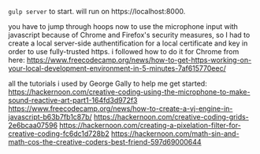 `gulp server` to start. will run on https://localhost:8000.

you have to jump through hoops now to use the microphone input with javascript because of Chrome and Firefox's security measures, so I had to create a local server-side authentification for a local certificate and key in order to use fully-trusted https.
i followed how to do it for Chrome from here: https://www.freecodecamp.org/news/how-to-get-https-working-on-your-local-development-environment-in-5-minutes-7af615770eec/

all the tutorials i used by George Gally to help me get started:
https://hackernoon.com/creative-coding-using-the-microphone-to-make-sound-reactive-art-part1-164fd3d972f3
https://www.freecodecamp.org/news/how-to-create-a-vj-engine-in-javascript-b63b7fb1c87b/
https://hackernoon.com/creative-coding-grids-2e6bcaa07596
https://hackernoon.com/creating-a-pixelation-filter-for-creative-coding-fc6dc1d728b2
https://hackernoon.com/math-sin-and-math-cos-the-creative-coders-best-friend-597d69000644
